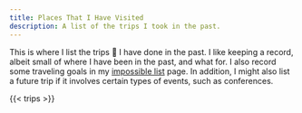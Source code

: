 ```yaml
---
title: Places That I Have Visited
description: A list of the trips I took in the past.
---
```


This is where I list the trips 🚅 I have done in the past. I like keeping a record,
albeit small of where I have been in the past, and what for. I also record some
traveling goals in my [impossible list](/impossible-list) page. In addition, I
might also list a future trip if it involves certain types of events, such as conferences.

<!--more-->

<style>
.trips details > summary::marker, /* Latest Chrome, Edge, Firefox */
.trips details > summary::-webkit-details-marker /* Safari */ {
  display: none;
}

.trips summary.e {
  grid-template-columns: auto 18rem 7rem;
}

.trips details[open] summary.e,
.trips details:not(:last-of-type) summary.e {
  border-bottom: var(--border) solid var(--fg);
}

.trips details[open] .e {
  background: var(--mg);
}

.trips summary.e > div:last-of-type {
  display: grid;
  grid-template-columns: 3rem 1rem 3rem;
}

.legs > div {
  font-size: var(--f5);
  border-bottom: var(--border) solid var(--fg);
  padding: var(--hms) 0;
  background: var(--mg);
}
</style>

{{< trips >}}
